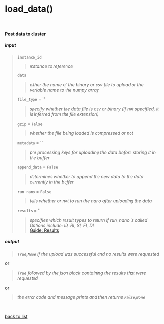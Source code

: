 # **load_data()**
<br/>

#### Post data to cluster
##### input
>`instance_id`
>>*instance to reference*
>
>`data`
>>*either the name of the binary or csv file to upload or the variable name to the numpy array*
>
>`file_type` = ''
>>*specify whether the data file is csv or binary (if not specified, it is inferred from the file extension)*
>
>`gzip` = `False`
>>*whether the file being loaded is compressed or not*
>
>`metadata` = ''
>>*pre processing keys for uploading the data before storing it in the buffer*
>
>`append_data` = `False`
>>*determines whether to append the new data to the data currently in the buffer*
>
>`run_nano` = `False`
>>*tells whether or not to run the nano after uploading the data*
>
>`results` = ''
>>*specifies which result types to return if run_nano is called*    
>>*Options include: ID, RI, SI, FI, DI*     
>[Guide: Results](../Guides/Guide_Nano_Results.md)

##### output
>*`True`,`None` if the upload was successful and no results were requested*

or
>*`True` followed by the json block containing the results that were requested*

or
>*the error code and message prints and then returns `False`,`None`*

<br/>

[back to list](./Index.md)
